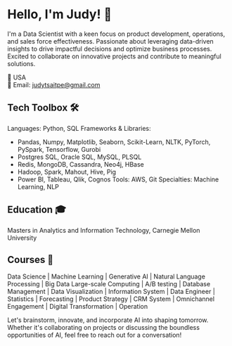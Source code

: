 # Hello, I'm Judy! 👋

I'm a Data Scientist with a keen focus on product development, operations, and sales force effectiveness.
Passionate about leveraging data-driven insights to drive impactful decisions and optimize business processes.
Excited to collaborate on innovative projects and contribute to meaningful solutions.

📍 USA\
📧 Email: judytsaitpe@gmail.com

## Tech Toolbox 🛠️
Languages: Python, SQL
Frameworks & Libraries:
- Pandas, Numpy, Matplotlib, Seaborn, Scikit-Learn, NLTK, PyTorch, PySpark, Tensorflow, Gurobi
- Postgres SQL, Oracle SQL, MySQL, PLSQL
- Redis, MongoDB, Cassandra, Neo4j, HBase
- Hadoop, Spark, Mahout, Hive, Pig
- Power BI, Tableau, Qlik, Cognos
Tools: AWS, Git
Specialties: Machine Learning, NLP

## Education 🎓 
Masters in Analytics and Information Technology, Carnegie Mellon University

## Courses 📜
Data Science | Machine Learning | Generative AI | Natural Language Processing | Big Data Large-scale Computing |
A/B testing | Database Management | Data Visualization | Information System | Data Engineer | Statistics | Forecasting | 
Product Strategy | CRM System | Omnichannel Engagement | Digital Transformation | Operation 

Let's brainstorm, innovate, and incorporate AI into shaping tomorrow.
Whether it's collaborating on projects or discussing the boundless opportunities of AI, feel free to reach out for a conversation!

